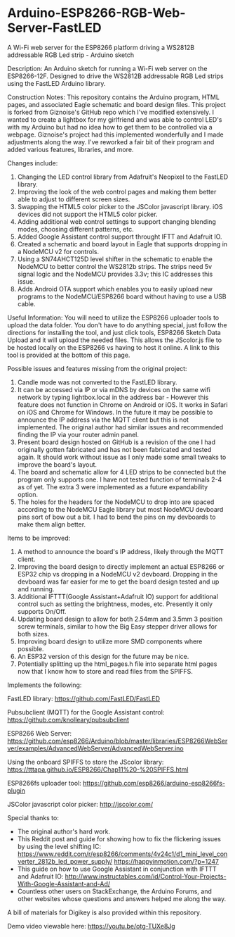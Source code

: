 # Arduino-ESP8266-RGB-Web-Server-FastLED
A Wi-Fi web server for the ESP8266 platform driving a WS2812B addressable RGB Led strip - Arduino sketch

Description:
An Arduino sketch for running a Wi-Fi web server on the ESP8266-12F. Designed to drive the WS2812B addressable RGB Led strips using the FastLED Arduino library.

Construction Notes:
This repository contains the Arduino program, HTML pages, and associated Eagle schematic and board design files. This project is forked from Giznoise's GitHub repo which I've modified extensively. I wanted to create a lightbox for my girlfriend and was able to control LED's with my Arduino but had no idea how to get them to be controlled via a webpage. Giznoise's project had this implemented wonderfully and I made adjustments along the way. I've reworked a fair bit of their program and added various features, libraries, and more. 

Changes include:
1) Changing the LED control library from Adafruit's Neopixel to the FastLED library.
2) Improving the look of the web control pages and making them better able to adjust to different screen sizes.
3) Swapping the HTML5 color picker to the JSColor javascript library. iOS devices did not support the HTML5 color picker. 
4) Adding additional web control settings to support changing blending modes, choosing different patterns, etc.
5) Added Google Assistant control support throught IFTT and Adafruit IO.
6) Created a schematic and board layout in Eagle that supports dropping in a NodeMCU v2 for controls.
7) Using a SN74AHCT125D level shifter in the schematic to enable the NodeMCU to better control the WS2812b strips. The strips need 5v signal logic and the NodeMCU provides 3.3v; this IC addresses this issue.
8) Adds Android OTA support which enables you to easily upload new programs to the NodeMCU/ESP8266 board without having to use a USB cable. 

Useful Information:
You will need to utilize the ESP8266 uploader tools to upload the data folder. You don't have to do anything special, just follow the directions for installing the tool, and just click tools, ESP8266 Sketch Data Upload and it will upload the needed files. This allows the JScolor.js file to be hosted locally on the ESP8266 vs having to host it online. A link to this tool is provided at the bottom of this page. 

Possible issues and features missing from the original project:

1) Candle mode was not converted to the FastLED library. 
2) It can be accessed via IP or via mDNS by devices on the same wifi network by typing lightbox.local in the address bar - However this feature does not function in Chrome on Android or iOS. It works in Safari on iOS and Chrome for Windows. In the future it may be possible to announce the IP address via the MQTT client but this is not implemented. The original author had similar issues and recommended finding the IP via your router admin panel. 
3) Present board design hosted on GitHub is a revision of the one I had originally gotten fabricated and has not been fabricated and tested again. It should work without issue as I only made some small tweaks to improve the board's layout.
4) The board and schematic allow for 4 LED strips to be connected but the program only supports one. I have not tested function of terminals 2-4 as of yet. The extra 3 were implemented as a future expandability option.
5) The holes for the headers for the NodeMCU to drop into are spaced according to the NodeMCU Eagle library but most NodeMCU devboard pins sort of bow out a bit. I had to bend the pins on my devboards to make them align better. 

Items to be improved:

1) A method to announce the board's IP address, likely through the MQTT client.
2) Improving the board design to directly implement an actual ESP8266 or ESP32 chip vs dropping in a NodeMCU v2 devboard. Dropping in the devboard was far easier for me to get the board design tested and up and running. 
3) Additional IFTTT(Google Assistant+Adafruit IO) support for additional control such as setting the brightness, modes, etc. Presently it only supports On/Off. 
4) Updating board design to allow for both 2.54mm and 3.5mm 3 position screw terminals, similar to how the Big Easy stepper driver allows for both sizes. 
5) Improving board design to utilize more SMD components where possible. 
6) An ESP32 version of this design for the future may be nice. 
7) Potentially splitting up the html_pages.h file into separate html pages now that I know how to store and read files from the SPIFFS.

Implements the following:

FastLED library:
https://github.com/FastLED/FastLED

Pubsubclient (MQTT) for the Google Assistant control:
https://github.com/knolleary/pubsubclient

ESP8266 Web Server:
https://github.com/esp8266/Arduino/blob/master/libraries/ESP8266WebServer/examples/AdvancedWebServer/AdvancedWebServer.ino

Using the onboard SPIFFS to store the JScolor library:
https://tttapa.github.io/ESP8266/Chap11%20-%20SPIFFS.html

ESP8266fs uploader tool:
https://github.com/esp8266/arduino-esp8266fs-plugin

JSColor javascript color picker:
http://jscolor.com/

Special thanks to:
* The original author's hard work.
* This Reddit post and guide for showing how to fix the flickering issues by using the level shifting IC:
https://www.reddit.com/r/esp8266/comments/4v24c1/d1_mini_level_converter_2812b_led_power_supply/
https://happyinmotion.com/?p=1247
* This guide on how to use Google Assistant in conjunction with IFTTT and Adafruit IO:
http://www.instructables.com/id/Control-Your-Projects-With-Google-Assistant-and-Ad/
* Countless other users on StackExchange, the Arduino Forums, and other websites whose questions and answers helped me along the way. 

A bill of materials for Digikey is also provided within this repository. 


Demo video viewable here: https://youtu.be/otg-TUXe8Jg